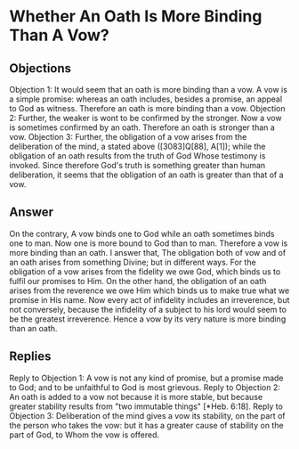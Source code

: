 # Whether An Oath Is More Binding Than A Vow?
## Objections
Objection 1: It would seem that an oath is more binding than a vow. A vow is a simple promise: whereas an oath includes, besides a promise, an appeal to God as witness. Therefore an oath is more binding than a vow.
Objection 2: Further, the weaker is wont to be confirmed by the stronger. Now a vow is sometimes confirmed by an oath. Therefore an oath is stronger than a vow.
Objection 3: Further, the obligation of a vow arises from the deliberation of the mind, a stated above ([3083]Q[88], A[1]); while the obligation of an oath results from the truth of God Whose testimony is invoked. Since therefore God's truth is something greater than human deliberation, it seems that the obligation of an oath is greater than that of a vow.
## Answer
On the contrary, A vow binds one to God while an oath sometimes binds one to man. Now one is more bound to God than to man. Therefore a vow is more binding than an oath.
I answer that, The obligation both of vow and of an oath arises from something Divine; but in different ways. For the obligation of a vow arises from the fidelity we owe God, which binds us to fulfil our promises to Him. On the other hand, the obligation of an oath arises from the reverence we owe Him which binds us to make true what we promise in His name. Now every act of infidelity includes an irreverence, but not conversely, because the infidelity of a subject to his lord would seem to be the greatest irreverence. Hence a vow by its very nature is more binding than an oath.
## Replies
Reply to Objection 1: A vow is not any kind of promise, but a promise made to God; and to be unfaithful to God is most grievous.
Reply to Objection 2: An oath is added to a vow not because it is more stable, but because greater stability results from "two immutable things" [*Heb. 6:18].
Reply to Objection 3: Deliberation of the mind gives a vow its stability, on the part of the person who takes the vow: but it has a greater cause of stability on the part of God, to Whom the vow is offered.